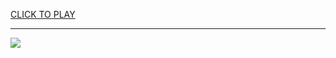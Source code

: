 
<a href="https://premium76.site?title=unblocked_games_card_games&ref=13M">CLICK TO PLAY</a></h3>
<hr>

<a href="https://premium76.site?title=unblocked_games_card_games&ref=13M"><img src="https://clearcache.store/games.png"></a>


